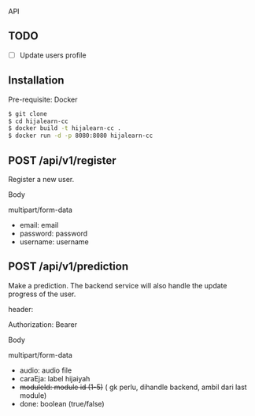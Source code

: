 API

TODO
---
- [ ] Update users profile

Installation
---
Pre-requisite: Docker

```bash
$ git clone
$ cd hijalearn-cc
$ docker build -t hijalearn-cc .
$ docker run -d -p 8080:8080 hijalearn-cc
```

POST /api/v1/register
---
Register a new user.

Body

multipart/form-data
- email: email
- password: password
- username: username


POST /api/v1/prediction
---
Make a prediction. The backend service will also handle the update progress of the user.

header:

Authorization: Bearer <token>

Body

multipart/form-data
- audio: audio file
- caraEja: label hijaiyah
- ~~moduleId: module id (1-5)~~ ( gk perlu, dihandle backend, ambil dari last module)
- done: boolean (true/false)
